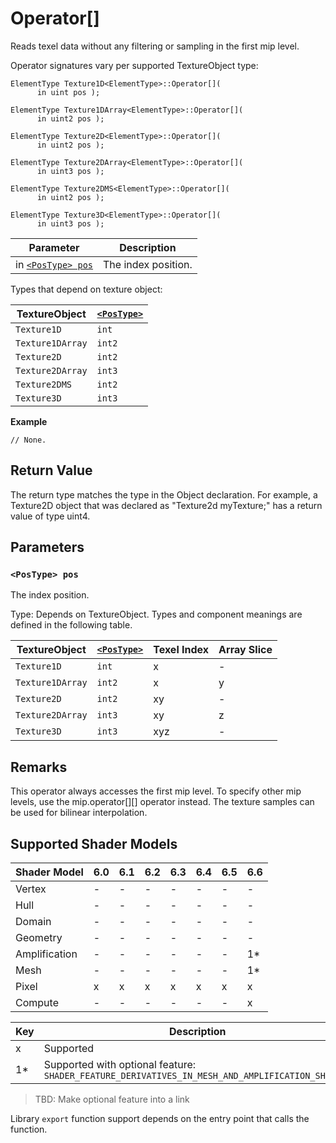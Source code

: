 # Operator[]

Reads texel data without any filtering or sampling in the first mip level.

Operator signatures vary per supported TextureObject type:

```syntax
ElementType Texture1D<ElementType>::Operator[](
      in uint pos );

ElementType Texture1DArray<ElementType>::Operator[](
      in uint2 pos );

ElementType Texture2D<ElementType>::Operator[](
      in uint2 pos );

ElementType Texture2DArray<ElementType>::Operator[](
      in uint3 pos );

ElementType Texture2DMS<ElementType>::Operator[](
      in uint2 pos );

ElementType Texture3D<ElementType>::Operator[](
      in uint3 pos );
```

| Parameter | Description |
| - | - |
| in [`<PosType> pos`](#postype-pos) | The index position. |

Types that depend on texture object:

| TextureObject | [`<PosType>`](#postype-pos) |
| --- | --- |
| `Texture1D` | `int` |
| `Texture1DArray` | `int2` |
| `Texture2D` | `int2` |
| `Texture2DArray` | `int3` |
| `Texture2DMS` | `int2` |
| `Texture3D` | `int3` |

<b>Example</b>

```HLSL
// None.
```

## Return Value

The return type matches the type in the Object declaration. For example, a Texture2D object that was declared as "Texture2d<uint4> myTexture;" has a return value of type uint4.

## Parameters

### `<PosType> pos`

 The index position.

Type: Depends on TextureObject.  Types and component meanings are defined in the following table.

| TextureObject | [`<PosType>`](#postype-pos) | Texel Index | Array Slice |
| --- | --- | --- | --- |
| `Texture1D` | `int` | x | - |
| `Texture1DArray` | `int2` | x | y |
| `Texture2D` | `int2` | xy | - |
| `Texture2DArray` | `int3` | xy | z |
| `Texture3D` | `int3` | xyz | - |

## Remarks

This operator always accesses the first mip level. To specify other mip levels, use the mip.operator[][] operator instead.
The texture samples can be used for bilinear interpolation.

## Supported Shader Models

| Shader Model | 6.0 | 6.1 | 6.2 | 6.3 | 6.4 | 6.5 | 6.6 |
| --- | --- | --- | --- | --- | --- | --- | --- |
| Vertex | - | - | - | - | - | - | - |
| Hull | - | - | - | - | - | - | - |
| Domain | - | - | - | - | - | - | - |
| Geometry | - | - | - | - | - | - | - |
| Amplification | - | - | - | - | - | - | 1* |
| Mesh | - | - | - | - | - | - | 1* |
| Pixel | x | x | x | x | x | x | x |
| Compute | - | - | - | - | - | - | x |

| Key | Description |
| - | - |
| x | Supported |
| 1* | Supported with optional feature: `SHADER_FEATURE_DERIVATIVES_IN_MESH_AND_AMPLIFICATION_SHADERS` |

>TBD: Make optional feature into a link

Library `export` function support depends on the entry point that calls the function.